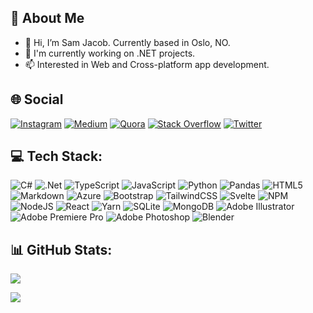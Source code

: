 <!---
sam21nw/sam21nw is a ✨ special ✨ repository because its `README.md` (this file) appears on your GitHub profile.
You can click the Preview link to take a look at your changes.
--->
## 🚀 About Me
- 👋 Hi, I’m Sam Jacob. Currently based in Oslo, NO.
- 👀 I'm currently working on .NET projects.
- 📫 Interested in Web and Cross-platform app development.

## 🌐 Social
[![Instagram](https://img.shields.io/badge/Instagram-%23E4405F.svg?logo=Instagram&logoColor=white)](https://instagram.com/sam.visuals) [![Medium](https://img.shields.io/badge/Medium-12100E?logo=medium&logoColor=white)](https://medium.com/@sam21nw) [![Quora](https://img.shields.io/badge/Quora-%23B92B27.svg?logo=Quora&logoColor=white)](https://quora.com/profile/sam21nw) [![Stack Overflow](https://img.shields.io/badge/-Stackoverflow-FE7A16?logo=stack-overflow&logoColor=white)](https://stackoverflow.com/users/17041493) [![Twitter](https://img.shields.io/badge/Twitter-%231DA1F2.svg?logo=Twitter&logoColor=white)](https://twitter.com/sam21nw) 

## 💻 Tech Stack:
![C#](https://img.shields.io/badge/c%23-%23239120.svg?style=flat&logo=c-sharp&logoColor=white) ![.Net](https://img.shields.io/badge/.NET-5C2D91?style=flat&logo=.net&logoColor=white) ![TypeScript](https://img.shields.io/badge/typescript-%23007ACC.svg?style=flat&logo=typescript&logoColor=white) ![JavaScript](https://img.shields.io/badge/javascript-%23323330.svg?style=flat&logo=javascript&logoColor=%23F7DF1E) ![Python](https://img.shields.io/badge/python-3670A0?style=flat&logo=python&logoColor=ffdd54) ![Pandas](https://img.shields.io/badge/pandas-%23150458.svg?style=flat&logo=pandas&logoColor=white) ![HTML5](https://img.shields.io/badge/html5-%23E34F26.svg?style=flat&logo=html5&logoColor=white) ![Markdown](https://img.shields.io/badge/markdown-%23000000.svg?style=flat&logo=markdown&logoColor=white)  ![Azure](https://img.shields.io/badge/azure-%230072C6.svg?style=flat&logo=azure-devops&logoColor=white) ![Bootstrap](https://img.shields.io/badge/bootstrap-%23563D7C.svg?style=flat&logo=bootstrap&logoColor=white) ![TailwindCSS](https://img.shields.io/badge/tailwindcss-%2338B2AC.svg?style=flat&logo=tailwind-css&logoColor=white) ![Svelte](https://img.shields.io/badge/svelte-%23f1413d.svg?style=flat&logo=svelte&logoColor=white) ![NPM](https://img.shields.io/badge/NPM-%23000000.svg?style=flat&logo=npm&logoColor=white) ![NodeJS](https://img.shields.io/badge/node.js-6DA55F?style=flat&logo=node.js&logoColor=white) ![React](https://img.shields.io/badge/react-%2320232a.svg?style=flat&logo=react&logoColor=%2361DAFB) ![Yarn](https://img.shields.io/badge/yarn-%232C8EBB.svg?style=flat&logo=yarn&logoColor=white) ![SQLite](https://img.shields.io/badge/sqlite-%2307405e.svg?style=flat&logo=sqlite&logoColor=white) ![MongoDB](https://img.shields.io/badge/MongoDB-%234ea94b.svg?style=flat&logo=mongodb&logoColor=white) ![Adobe Illustrator](https://img.shields.io/badge/adobeillustrator-%23FF9A00.svg?style=flat&logo=adobeillustrator&logoColor=white) ![Adobe Premiere Pro](https://img.shields.io/badge/Adobe%20Premiere%20Pro-9999FF.svg?style=flat&logo=Adobe%20Premiere%20Pro&logoColor=white) ![Adobe Photoshop](https://img.shields.io/badge/adobephotoshop-%2331A8FF.svg?style=flat&logo=adobephotoshop&logoColor=white) ![Blender](https://img.shields.io/badge/blender-%23F5792A.svg?style=flat&logo=blender&logoColor=white)

## 📊 GitHub Stats:
<!---
![](https://github-readme-stats.vercel.app/api?username=sam21nw&theme=nightowl&hide_border=false&include_all_commits=true&count_private=true)<br/>
![](https://github-readme-streak-stats.herokuapp.com/?user=sam21nw&theme=nightowl&hide_border=false)<br/>
--->

![](https://github-readme-stats.vercel.app/api/top-langs/?username=sam21nw&theme=nightowl&hide_border=false&include_all_commits=true&count_private=true&layout=compact)


![](https://quotes-github-readme.vercel.app/api?type=horizontal&theme=radical)

